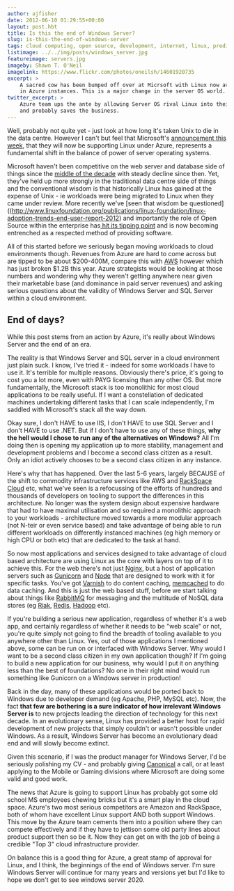 ```yaml
---
author: ajfisher
date: 2012-06-10 01:29:55+00:00
layout: post.hbt
title: Is this the end of Windows Server?
slug: is-this-the-end-of-windows-server
tags: cloud computing, open source, development, internet, linux, predictions, OS
listimage: ../../img/posts/windows_server.jpg
featureimage: servers.jpg
imageby: Shawn T. O'Neil
imagelink: https://www.flickr.com/photos/oneilsh/14601920735
excerpt: >
    A sacred cow has been bumped off over at Micrsoft with Linux now available
    in Azure instances. This is a major change in the server OS world.
twitter_excerpt: >
    Azure team ups the ante by allowing Server OS rival Linux into their data centre,
    and probably saves the business.
---
```


Well, probably not quite yet - just look at how long it's taken Unix to die in the data centre. However I can't but feel that Microsoft's [announcement this week](http://www.zdnet.com/blog/microsoft/windows-azures-spring-fling-linux-comes-to-microsofts-cloud/12869), that they will now be supporting Linux under Azure, represents a fundamental shift in the balance of power of server operating systems.

Microsoft haven't been competitive on the web server and database side of things since the [middle of the decade](http://news.netcraft.com/archives/category/web-server-survey/) with steady decline since then. Yet, they've held up more strongly in the traditional data centre side of things and the conventional wisdom is that historically Linux has gained at the expense of Unix - ie workloads were being migrated to Linux when they came under review. More recently we've [seen that wisdom be questioned]((http://www.linuxfoundation.org/publications/linux-foundation/linux-adoption-trends-end-user-report-2012) and importantly the role of Open Source within the enterprise has[ hit its tipping point](http://blogs.hbr.org/cs/2011/03/open_source_software_hits_a_st.html) and is now becoming entrenched as a respected method of providing software.

All of this started before we seriously began moving workloads to cloud environments though. Revenues from Azure are hard to come across but are tipped to be about $200-400M, compare this with [AWS](http://aws.amazon.com) however which has just broken $1.2B this year. Azure strategists would be looking at those numbers and wondering why they weren't getting anywhere near given their marketable base (and dominance in paid server revenues) and asking serious questions about the validity of Windows Server and SQL Server within a cloud environment.

## End of days?

While this post stems from an action by Azure, it's really about Windows Server and the end of an era.

The reality is that Windows Server and SQL server in a cloud environment just plain suck. I know, I've tried it - indeed for some workloads I have to use it. It's terrible for multiple reasons. Obviously there's price, it's going to cost you a lot more, even with PAYG licensing than any other OS. But more fundamentally, the Microsoft stack is too monolithic for most cloud applications to be really useful. If I want a constellation of dedicated machines undertaking different tasks that I can scale independently, I'm saddled with Microsoft's stack all the way down.

Okay sure, I don't HAVE to use IIS, I don't HAVE to use SQL Server and I don't HAVE to use .NET. But if I don't have to use any of these things, <b>why the hell would I chose to run any of the alternatives on Windows?</b> All I'm doing then is opening my application up to more stability, management and development problems and I become a second class citizen as a result. Only an idiot actively chooses to be a second class citizen in any instance.

Here's why that has happened. Over the last 5-6 years, largely BECAUSE of the shift to commodity infrastructure services like AWS and [RackSpace Cloud](http://www.rackspace.com/cloud/) etc, what we've seen is a refocussing of the efforts of hundreds and thousands of developers on tooling to support the differences in this architecture. No longer was the system design about expensive hardware that had to have maximal utilisation and so required a monolithic approach to your workloads - architecture moved towards a more modular approach (not N-teir or even service based) and take advantage of being able to run different workloads on differently instanced machines (eg high memory or high CPU or both etc) that are dedicated to the task at hand.

So now most applications and services designed to take advantage of cloud based architecture are using Linux as the core with layers on top of it to achieve this. For the web there's not just [Nginx](http://www.nginx.org), but a host of application servers such as [Gunicorn](http://gunicorn.org) and [Node](http://nodejs.org) that are designed to work with it for specific tasks. You've got [Varnish](http://varnish-cache.org) to do content caching, [memcached](http://memcached.org) to do data caching. And this is just the web based stuff, before we start talking about things like [RabbitMQ](http://rabbitmq.com) for messaging and the multitude of NoSQL data stores (eg [Riak](http://www.rackspace.com/cloud/), [Redis](http://redis.io), [Hadoop](http://hadoop.apache.org) etc).

If you're building a serious new application, regardless of whether it's a web app, and certainly regardless of whether it needs to be "web scale" or not, you're quite simply not going to find the breadth of tooling available to you anywhere other than Linux. Yes, out of those applications I mentioned above, some can be run on or interfaced with Windows Server. Why would I want to be a second class citizen in my own application though? If I'm going to build a new application for our business, why would I put it on anything less than the best of foundations? No one in their right mind would run something like Gunicorn on a Windows server in production!

Back in the day, many of these applications would be ported back to Windows due to developer demand (eg Apache, PHP, MySQL etc). Now, the fact <b>that few are bothering is a sure indicator of how irrelevant Windows Server is</b> to new projects leading the direction of technology for this next decade. In an evolutionary sense, Linux has provided a better host for rapid development of new projects that simply couldn't or wasn't possible under Windows. As a result, Windows Server has become an evolutionary dead end and will slowly become extinct.

Given this scenario, if I was the product manager for Windows Server, I'd be seriously polishing my CV - and probably giving [Canonical](http://www.canonical.com) a call, or at least applying to the Mobile or Gaming divisions where Microsoft are doing some valid and good work.

The news that Azure is going to support Linux has probably got some old school MS employees chewing bricks but it's a smart play in the cloud space. Azure's two most serious competitors are Amazon and RackSpace, both of whom have excellent Linux support AND both support Windows. This move by the Azure team cements them into a position where they can compete effectively and if they have to jettison some old party lines about product support then so be it. Now they can get on with the job of being a credible "Top 3" cloud infrastructure provider.

On balance this is a good thing for Azure, a great stamp of approval for Linux, and I think, the beginnings of the end of Windows server. I'm sure Windows Server will continue for many years and versions yet but I'd like to hope we don't get to see windows server 2020.

